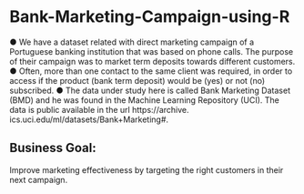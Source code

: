# Bank-Marketing-Campaign-using-R
● We have a dataset related with direct marketing campaign of a Portuguese banking institution that was based on phone calls. The purpose of their campaign was to market term deposits towards different customers.
● Often, more than one contact to the same client was required, in order to access if the product (bank term deposit) would be (yes) or not (no) subscribed.
● The data under study here is called Bank Marketing Dataset (BMD) and he was found in the Machine Learning Repository (UCI). The data is public available in the url https://archive. ics.uci.edu/ml/datasets/Bank+Marketing#.

## Business Goal:
Improve marketing effectiveness by targeting the right customers in their next campaign.

